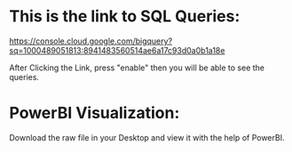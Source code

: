 # This is the link to SQL Queries:

 https://console.cloud.google.com/bigquery?sq=1000489051813:8941483560514ae6a17c93d0a0b1a18e

 After Clicking the Link, press "enable" then you will be able to see the queries.

# PowerBI Visualization:

Download the raw file in your Desktop and view it with the help of PowerBI.

 
